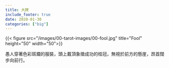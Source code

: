 ```yaml
---
title: 大牌
include_footer: true
date: 2020-01-30
categories: ["big"]
---
```


{{< figure src="/images/00-tarot-images/00-fool.jpg" title="Fool" height="50" width="50">}}

愚人穿著色彩斑斕的服裝，頭上戴頂象徵成功的桂冠，無視於前方的懸崖，昂首闊步向前行。
